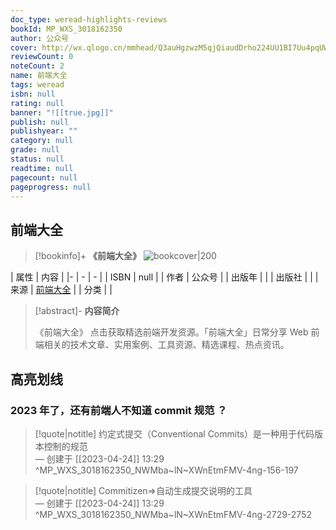 ```yaml
---
doc_type: weread-highlights-reviews
bookId: MP_WXS_3018162350
author: 公众号
cover: http://wx.qlogo.cn/mmhead/Q3auHgzwzM5qjQiaudDrho224UU1BI7Uu4pqUWWX9dI7FKibUrsdzqZQ/0
reviewCount: 0
noteCount: 2
name: 前端大全
tags: weread
isbn: null
rating: null
banner: "![[true.jpg]]"
publish: null
publishyear: ""
category: null
grade: null
status: null
readtime: null
pagecount: null
pageprogress: null
---
```


## 前端大全

> [!bookinfo]+ **《前端大全》**
> ![bookcover|200](http://wx.qlogo.cn/mmhead/Q3auHgzwzM5qjQiaudDrho224UU1BI7Uu4pqUWWX9dI7FKibUrsdzqZQ/0)
>
| 属性   | 内容                                       |
|- | - | - |
| ISBN   | null  |
| 作者   | 公众号                         |
| 出版年 |    | 
| 出版社 |                        |
| 来源   | [前端大全](https://weread.qq.com/web/) |
| 分类   |                         |

> [!abstract]- **内容简介**
> 
> 《前端大全》
> 点击获取精选前端开发资源。「前端大全」日常分享 Web 前端相关的技术文章、实用案例、工具资源、精选课程、热点资讯。

## 高亮划线
### 2023 年了，还有前端人不知道 commit 规范 ？

> [!quote|notitle] 
> 约定式提交（Conventional Commits）是一种用于代码版本控制的规范  
— 创建于 [[2023-04-24]] 13:29 ^MP_WXS_3018162350_NWMba~lN~XWnEtmFMV-4ng-156-197

> [!quote|notitle] 
> Commitizen=>自动生成提交说明的工具  
— 创建于 [[2023-04-24]] 13:29 ^MP_WXS_3018162350_NWMba~lN~XWnEtmFMV-4ng-2729-2752


